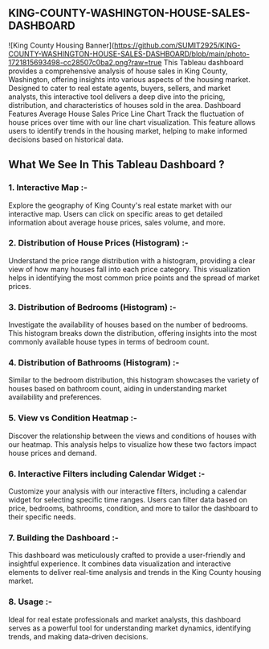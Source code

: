 ## KING-COUNTY-WASHINGTON-HOUSE-SALES-DASHBOARD
![King County Housing Banner](https://github.com/SUMIT2925/KING-COUNTY-WASHINGTON-HOUSE-SALES-DASHBOARD/blob/main/photo-1721815693498-cc28507c0ba2.png?raw=true
This Tableau dashboard provides a comprehensive analysis of house sales in King County, Washington, offering insights into various aspects of the housing market. Designed to cater to real estate agents, buyers, sellers, and market analysts, this interactive tool delivers a deep dive into the pricing, distribution, and characteristics of houses sold in the area. Dashboard Features Average House Sales Price Line Chart Track the fluctuation of house prices over time with our line chart visualization. This feature allows users to identify trends in the housing market, helping to make informed decisions based on historical data.

## What We See In This Tableau Dashboard ?
### 1. Interactive Map :-
Explore the geography of King County's real estate market with our interactive map. Users can click on specific areas to get detailed information about average house prices, sales volume, and more.
### 2. Distribution of House Prices (Histogram) :-
Understand the price range distribution with a histogram, providing a clear view of how many houses fall into each price category. This visualization helps in identifying the most common price points and the spread of market prices.
### 3. Distribution of Bedrooms (Histogram) :-
Investigate the availability of houses based on the number of bedrooms. This histogram breaks down the distribution, offering insights into the most commonly available house types in terms of bedroom count.
### 4. Distribution of Bathrooms (Histogram) :-
Similar to the bedroom distribution, this histogram showcases the variety of houses based on bathroom count, aiding in understanding market availability and preferences.
### 5. View vs Condition Heatmap :-
Discover the relationship between the views and conditions of houses with our heatmap. This analysis helps to visualize how these two factors impact house prices and demand.
### 6. Interactive Filters including Calendar Widget :-
Customize your analysis with our interactive filters, including a calendar widget for selecting specific time ranges. Users can filter data based on price, bedrooms, bathrooms, condition, and more to tailor the dashboard to their specific needs.
### 7. Building the Dashboard :-
This dashboard was meticulously crafted to provide a user-friendly and insightful experience. It combines data visualization and interactive elements to deliver real-time analysis and trends in the King County housing market.
### 8. Usage :-
Ideal for real estate professionals and market analysts, this dashboard serves as a powerful tool for understanding market dynamics, identifying trends, and making data-driven decisions.


